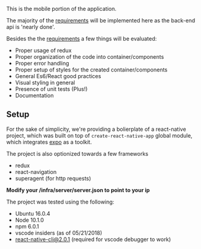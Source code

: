 This is the mobile portion of the application.

The majority of the [requirements](./Requirements.md) will be implemented here as the back-end api is 'nearly done'.

Besides the the [requirements](./Requirements.md) a few things will be evaluated:

* Proper usage of redux
* Proper organization of the code into container/components
* Proper error handling
* Proper setup of styles for the created container/components
* General Es6/React good practices
* Visual styling in general
* Presence of unit tests (Plus!)
* Documentation



## Setup

For the sake of simplicity, we're providing a bolierplate of a react-native project, which was built on top of `create-react-native-app` global module,
which integrates [expo](https://expo.io/) as a toolkit.

The project is also optionized towards a few frameworks

* redux
* react-navigation
* superagent (for http requests)


**Modify your /infra/server/server.json to point to your ip**


The project was tested using the following:

* Ubuntu 16.0.4
* Node 10.1.0
* npm 6.0.1
* vscode insiders (as of 05/21/2018)
* react-native-cli@2.0.1 (required for vscode debugger to work)
